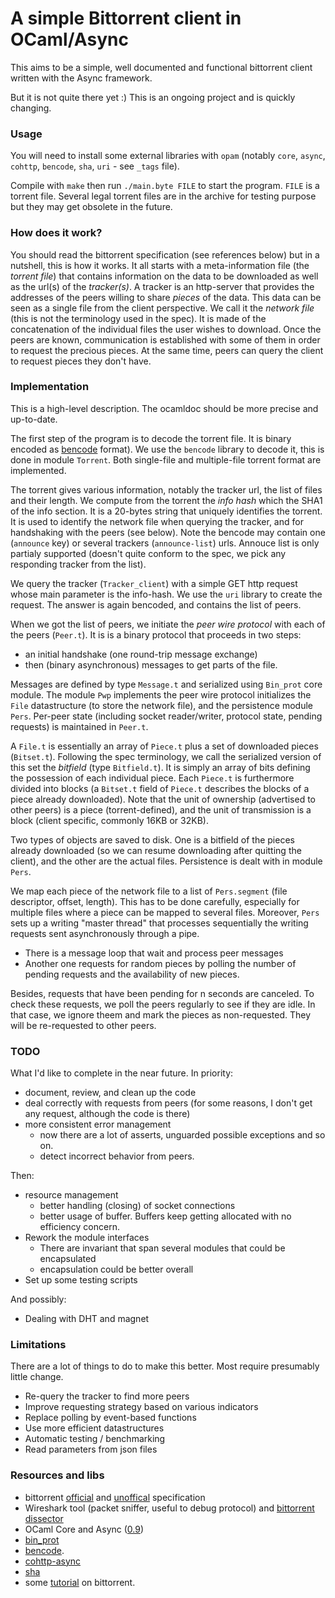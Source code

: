 # A simple Bittorrent client in OCaml/Async

This aims to be a simple, well documented and functional bittorrent client written with the Async framework.

But it is not quite there yet :) This is an ongoing project and is quickly changing.

### Usage

You will need to install some external libraries with `opam` (notably `core`, `async`, `cohttp`, `bencode`, `sha`, `uri` - see `_tags` file).

Compile with `make` then run `./main.byte FILE` to start the program. `FILE` is a torrent file. Several legal torrent files are in the archive for testing purpose but they may get obsolete in the future.

### How does it work?

You should read the bittorrent specification (see references below) but in a nutshell, this is how it works. It all starts with a meta-information file (the *torrent file*) that contains information on the data to be downloaded as well as the url(s) of the *tracker(s)*. A tracker is an http-server that provides the addresses of the peers willing to share *pieces* of the data. This data can be seen as a single file from the client perspective. We call it the *network file* (this is not the terminology used in the spec). It is made of the concatenation of the individual files the user wishes to download. Once the peers are known, communication is established with some of them in order to request the precious pieces. At the same time, peers can query the client to request pieces they don't have. 

### Implementation

This is a high-level description. The ocamldoc should be more precise and up-to-date.

The first step of the program is to decode the torrent file. It is binary encoded as [bencode](https://en.wikipedia.org/wiki/Bencode) format). We use the `bencode` library to decode it, this is done in module `Torrent`. Both single-file and multiple-file torrent format are implemented. 

The torrent gives various information, notably the tracker url, the list of files and their length. We compute from the torrent the *info hash* which the SHA1 of the info section. It is a 20-bytes string that uniquely identifies the torrent. It is used to identify the network file when querying the tracker, and for handshaking with the peers (see below). Note the bencode may contain one (`announce` key) or several trackers (`announce-list`) urls. Annouce list is only partialy supported (doesn't quite conform to the spec, we pick any responding tracker from the list). 

We query the tracker (`Tracker_client`) with a simple GET http request whose main parameter is the info-hash. We use the `uri` library to create the request. The answer is again bencoded, and contains the list of peers.

When we got the list of peers, we initiate the *peer wire protocol* with each of the peers (`Peer.t`). It is is a binary protocol that proceeds in two steps:

 * an initial handshake (one round-trip message exchange)
 * then (binary asynchronous) messages to get parts of the file.

Messages are defined by type `Message.t` and serialized using `Bin_prot` core module. The module `Pwp` implements the peer wire protocol initializes the `File` datastructure (to store the network file), and the persistence module `Pers`. 
Per-peer state (including socket reader/writer, protocol state, pending requests) is maintained in `Peer.t`.

 A `File.t` is essentially an array of `Piece.t` plus a set of downloaded pieces (`Bitset.t`). Following the spec terminology, we call the serialized version of this set the *bitfield* (type `Bitfield.t`). It is simply an array of bits defining the possession of each individual piece.  Each `Piece.t` is furthermore divided into blocks (a `Bitset.t` field of `Piece.t` describes the blocks of a piece already downloaded). Note that the unit of ownership (advertised to other peers) is a piece (torrent-defined), and the unit of transmission is a block (client specific, commonly 16KB or 32KB).

Two types of objects are saved to disk. One is a bitfield of the pieces already downloaded (so we can resume downloading after quitting the client), and the other are the actual files.
Persistence is dealt with in module `Pers`.

We map each piece of the network file to a list of `Pers.segment` (file descriptor, offset, length). This has to be done carefully, especially for multiple files where a piece can be mapped to several files. Moreover, `Pers` sets up a writing "master thread" that processes sequentially the writing requests sent asynchronously through a pipe. 

 * There is a message loop that wait and process peer messages
 * Another one requests for random pieces by polling the number of pending requests and the availability of new pieces. 

Besides, requests that have been pending for n seconds are canceled. To check these requests, we poll the peers regularly to see if they are idle. In that case, we ignore theem and mark the pieces as non-requested. They will be re-requested to other peers.

### TODO 

What I'd like to complete in the near future. In priority:

* document, review, and clean up the code
* deal correctly with requests from peers (for some reasons, I don't get any request, although the code is there)
* more consistent error management 
  * now there are a lot of asserts, unguarded possible exceptions and so on.
  * detect incorrect behavior from peers. 

Then:

* resource management
  * better handling (closing) of socket connections 
  * better usage of buffer. Buffers keep getting allocated with no efficiency concern.
* Rework the module interfaces
  * There are invariant that span several modules that could be encapsulated
  * encapsulation could be better overall
* Set up some testing scripts

And possibly:
* Dealing with DHT and magnet 

### Limitations

There are a lot of things to do to make this better. Most require presumably little change.

* Re-query the tracker to find more peers 
* Improve requesting strategy based on various indicators
* Replace polling by event-based functions
* Use more efficient datastructures
* Automatic testing / benchmarking
* Read parameters from json files

### Resources and libs

* bittorrent [official](http://bittorrent.org/beps/bep_0000.html) and [unoffical](https://wiki.theory.org/index.php/Main_Page) specification
* Wireshark tool (packet sniffer, useful to debug protocol) and [bittorrent dissector](https://wiki.wireshark.org/BitTorrent)
* OCaml Core and Async ([0.9](https://ocaml.janestreet.com/ocaml-core/v0.9/doc/)) 
* [bin_prot](https://github.com/janestreet/bin_prot)
* [bencode](https://github.com/rgrinberg/bencode).
* [cohttp-async](https://github.com/mirage/ocaml-cohttp)
* [sha](https://github.com/vincenthz/ocaml-sha)
* some [tutorial](http://www.kristenwidman.com/blog/71/how-to-write-a-bittorrent-client-part-2) on bittorrent.
